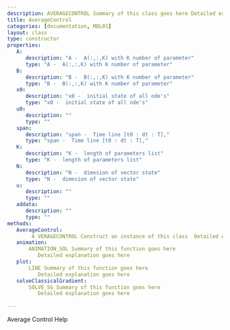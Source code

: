 ```yaml
---
description: AVERAGECONTROL Summary of this class goes here Detailed explanation goes here
title: AverageControl
categories: [documentation, MDL01]
layout: class
type: constructor
properties:
   A: 
      description: "A -  A(:,:,K) with K number of parameter"
      type: "A -  A(:,:,K) with K number of parameter"
   B: 
      description: "B -  B(:,:,K) with K number of parameter"
      type: "B -  B(:,:,K) with K number of parameter"
   x0: 
      description: "x0 -  initial state of all ode's"
      type: "x0 -  initial state of all ode's"
   u0: 
      description: ""
      type: ""
   span: 
      description: "span -  Time line [t0 : dt : T],"
      type: "span -  Time line [t0 : dt : T],"
   K: 
      description: "K -  length of parameters list"
      type: "K -  length of parameters list"
   N: 
      description: "N -  dimesion of vector state"
      type: "N -  dimesion of vector state"
   u: 
      description: ""
      type: ""
   addata: 
      description: ""
      type: ""
methods:
   AverageControl:
        A VERAGECONTROL Construct an instance of this class  Detailed explanation goes here
   animation:
       ANIMATION_SOL Summary of this function goes here
          Detailed explanation goes here
   plot:
       LINE Summary of this function goes here
          Detailed explanation goes here
   solveClassicalGradient:
       SOLVE_SG Summary of this function goes here
          Detailed explanation goes here
       
---
```



Average Control Help



